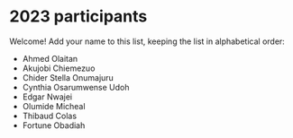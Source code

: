 # 2023 participants

Welcome! Add your name to this list, keeping the list in alphabetical order:

- Ahmed Olaitan
- Akujobi Chiemezuo
- Chider Stella Onumajuru
- Cynthia Osarumwense Udoh
- Edgar Nwajei
- Olumide Micheal
- Thibaud Colas
- Fortune Obadiah 
